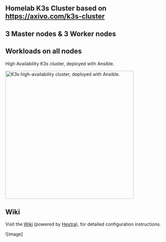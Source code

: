 ## Homelab K3s Cluster based on https://axivo.com/k3s-cluster 
## 3 Master nodes & 3 Worker nodes
## Workloads on all nodes

High Availability K3s cluster, deployed with Ansible.

<img src="docs/images/logo-services.svg" width="400" height="400" alt="K3s high-availability cluster, deployed with Ansible." />

## Wiki

Visit the [Wiki](https://axivo.com/k3s-cluster) (powered by [Hextra](https://github.com/imfing/hextra)), for detailed configuration instructions.

![image]

